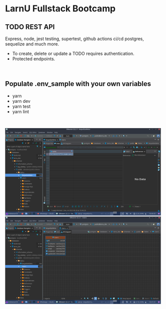 # LarnU Fullstack Bootcamp

## TODO REST API

Express, node, jest testing, supertest, github actions ci/cd postgres, sequelize and much more.

- To create, delete or update a TODO requires authentication.
- Protected endpoints.

<br>

## Populate .env_sample with your own variables

- yarn
- yarn dev
- yarn test
- yarn lint

<br>

![plot](./assets/Screenshot_2022-09-26_18-46-47.png)
![plot](./assets/Screenshot_2022-09-26_18-47-27.png)
